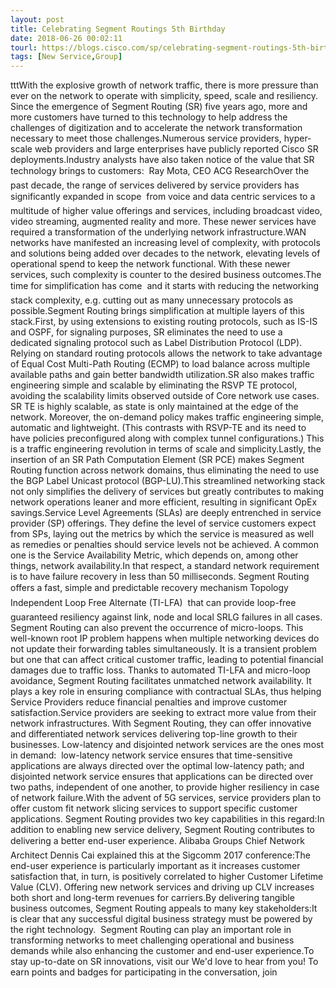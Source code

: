 ```yaml
---
layout: post
title: Celebrating Segment Routings 5th Birthday
date: 2018-06-26 00:02:11
tourl: https://blogs.cisco.com/sp/celebrating-segment-routings-5th-birthday
tags: [New Service,Group]
---
```

tttWith the explosive growth of network traffic, there is more pressure than ever on the network to operate with simplicity, speed, scale and resiliency. Since the emergence of Segment Routing (SR) five years ago, more and more customers have turned to this technology to help address the challenges of digitization and to accelerate the network transformation necessary to meet those challenges.Numerous service providers, hyper-scale web providers and large enterprises have publicly reported Cisco SR deployments.Industry analysts have also taken notice of the value that SR technology brings to customers:  Ray Mota, CEO ACG ResearchOver the past decade, the range of services delivered by service providers has significantly expanded in scope  from voice and data centric services to a multitude of higher value offerings and services, including broadcast video, video streaming, augmented reality and more. These newer services have required a transformation of the underlying network infrastructure.WAN networks have manifested an increasing level of complexity, with protocols and solutions being added over decades to the network, elevating levels of operational spend to keep the network functional. With these newer services, such complexity is counter to the desired business outcomes.The time for simplification has come  and it starts with reducing the networking stack complexity, e.g. cutting out as many unnecessary protocols as possible.Segment Routing brings simplification at multiple layers of this stack.First, by using extensions to existing routing protocols, such as IS-IS and OSPF, for signaling purposes, SR eliminates the need to use a dedicated signaling protocol such as Label Distribution Protocol (LDP). Relying on standard routing protocols allows the network to take advantage of Equal Cost Multi-Path Routing (ECMP) to load balance across multiple available paths and gain better bandwidth utilization.SR also makes traffic engineering simple and scalable by eliminating the RSVP TE protocol, avoiding the scalability limits observed outside of Core network use cases. SR TE is highly scalable, as state is only maintained at the edge of the network. Moreover, the on-demand policy makes traffic engineering simple, automatic and lightweight. (This contrasts with RSVP-TE and its need to have policies preconfigured along with complex tunnel configurations.) This is a traffic engineering revolution in terms of scale and simplicity.Lastly, the insertion of an SR Path Computation Element (SR PCE) makes Segment Routing function across network domains, thus eliminating the need to use the BGP Label Unicast protocol (BGP-LU).This streamlined networking stack not only simplifies the delivery of services but greatly contributes to making network operations leaner and more efficient, resulting in significant OpEx savings.Service Level Agreements (SLAs) are deeply entrenched in service provider (SP) offerings. They define the level of service customers expect from SPs, laying out the metrics by which the service is measured as well as remedies or penalties should service levels not be achieved. A common one is the Service Availability Metric, which depends on, among other things, network availability.In that respect, a standard network requirement is to have failure recovery in less than 50 milliseconds. Segment Routing offers a fast, simple and predictable recovery mechanism  Topology Independent Loop Free Alternate (TI-LFA)  that can provide loop-free guaranteed resiliency against link, node and local SRLG failures in all cases. Segment Routing can also prevent the occurrence of micro-loops. This well-known root IP problem happens when multiple networking devices do not update their forwarding tables simultaneously. It is a transient problem but one that can affect critical customer traffic, leading to potential financial damages due to traffic loss. Thanks to automated TI-LFA and micro-loop avoidance, Segment Routing facilitates unmatched network availability. It plays a key role in ensuring compliance with contractual SLAs, thus helping Service Providers reduce financial penalties and improve customer satisfaction.Service providers are seeking to extract more value from their network infrastructures. With Segment Routing, they can offer innovative and differentiated network services delivering top-line growth to their businesses. Low-latency and disjointed network services are the ones most in demand:  low-latency network service ensures that time-sensitive applications are always directed over the optimal low-latency path; and disjointed network service ensures that applications can be directed over two paths, independent of one another, to provide higher resiliency in case of network failure.With the advent of 5G services, service providers plan to offer custom fit network slicing services to support specific customer applications. Segment Routing provides two key capabilities in this regard:In addition to enabling new service delivery, Segment Routing contributes to delivering a better end-user experience. Alibaba Groups Chief Network Architect Dennis Cai explained this at the Sigcomm 2017 conference:The end-user experience is particularly important as it increases customer satisfaction that, in turn, is positively correlated to higher Customer Lifetime Value (CLV). Offering new network services and driving up CLV increases both short and long-term revenues for carriers.By delivering tangible business outcomes, Segment Routing appeals to many key stakeholders:It is clear that any successful digital business strategy must be powered by the right technology.  Segment Routing can play an important role in transforming networks to meet challenging operational and business demands while also enhancing the customer and end-user experience.To stay up-to-date on SR innovations, visit our We'd love to hear from you! To earn points and badges for participating in the conversation, join 